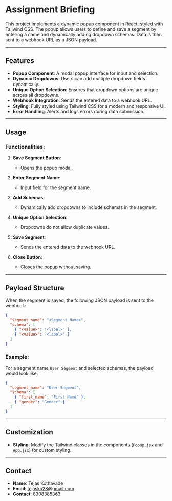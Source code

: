 # Assignment Briefing

This project implements a dynamic popup component in React, styled with Tailwind CSS. The popup allows users to define and save a segment by entering a name and dynamically adding dropdown schemas. Data is then sent to a webhook URL as a JSON payload.

---

## Features

- **Popup Component**: A modal popup interface for input and selection.
- **Dynamic Dropdowns**: Users can add multiple dropdown fields dynamically.
- **Unique Option Selection**: Ensures that dropdown options are unique across all dropdowns.
- **Webhook Integration**: Sends the entered data to a webhook URL.
- **Styling**: Fully styled using Tailwind CSS for a modern and responsive UI.
- **Error Handling**: Alerts and logs errors during data submission.

---

## Usage

### Functionalities:

1. **Save Segment Button**:
   - Opens the popup modal.

2. **Enter Segment Name**:
   - Input field for the segment name.

3. **Add Schemas**:
   - Dynamically add dropdowns to include schemas in the segment.

4. **Unique Option Selection**:
   - Dropdowns do not allow duplicate values.

5. **Save Segment**:
   - Sends the entered data to the webhook URL.

6. **Close Button**:
   - Closes the popup without saving.

---

## Payload Structure

When the segment is saved, the following JSON payload is sent to the webhook:

```json
{
  "segment_name": "<Segment Name>",
  "schema": [
    { "<value>": "<label>" },
    { "<value>": "<label>" }
  ]
}
```

### Example:

For a segment name `User Segment` and selected schemas, the payload would look like:

```json
{
  "segment_name": "User Segment",
  "schema": [
    { "first_name": "First Name" },
    { "gender": "Gender" }
  ]
}
```

---

## Customization

- **Styling**:
  Modify the Tailwind classes in the components (`Popup.jsx` and `App.jsx`) for custom styling.

---

## Contact

- **Name**: Tejas Kothavade
- **Email**: tejasko28@gmail.com
- **Contact**: 8308385363

